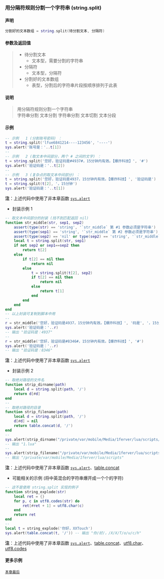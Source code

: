 ### 用分隔符规则分割一个字符串 (**string\.split**)


#### 声明
```lua
分割好的文本数组 = string.split(待分割文本, 分隔符)
```


#### 参数及返回值
> - 待分割文本
>   - 文本型，需要分割的字符串
> - 分隔符
>   - 文本型，分隔符
> - 分割好的文本数组
>   - 表型，分割后的字符串片段按顺序排列于此表


#### 说明
> 用分隔符规则分割一个字符串  
> 字符串分割 文本分割 字符串分割 文本切割 文本分段  


#### 示例  
```lua
-- 示例   1 (分割账号密码) ：
t = string.split('lfue6841214----123456', '----')
sys.alert('账号是：'..t[1])
--
-- 示例   2 (取文本中间部分，两个 # 之间的文字) ：
t = string.split('您好，验证码是#4937#，15分钟内有效。【爆炸科技】', '#')
sys.alert('验证码是：'..t[2])
--
-- 示例   3 (复杂点的取文本中间部分) ：
t = string.split('您好，验证码是4937，15分钟内有效。【爆炸科技】', '验证码是')
t = string.split(t[2], '，15分钟')
sys.alert('验证码是：'..t[1])
```
**注**：上述代码中使用了非本章函数 [`sys.alert`](/Handbook/sys/sys.alert.md)  


- 封装示例 1  
```lua
-- 取文本中间部分的封装 (找不到匹配返回 nil) 
function str_middle(str, sep1, sep2)
    assert(type(str) == 'string', '`str_middle` 第 #1 参数必须是字符串')
    assert(type(sep1) == 'string', '`str_middle` 第 #2 参数必须是字符串')
    assert(type(sep2) == 'nil' or type(sep2) == 'string', '`str_middle` 第 #3 参数可选，但必须是字符串')
    local t = string.split(str, sep1)
    if not sep2 or sep1==sep2 then
        return t[2]
    else
        if t[2] == nil then
            return nil
        else
            t = string.split(t[2], sep2)
            if t[2] == nil then
                return nil
            else
                return t[1]
            end
        end
    end
end
-- 以上封装可复制到脚本中用
--
r = str_middle('您好，验证码是4937，15分钟内有效。【爆炸科技】', '码是', '，15分')
sys.alert('验证码是：'..r)
-- 输出 "验证码是：4937"
--
r = str_middle('您好，验证码是#8346#，15分钟内有效。【爆炸科技】', '#')
sys.alert('验证码是：'..r)
-- 输出 "验证码是：8346"
```
**注**：上述代码中使用了非本章函数 [`sys.alert`](/Handbook/sys/sys.alert.md)  


- 封装示例 2  
```lua
-- 取绝对路径的文件名
function strip_dirname(path)
	local d = string.split(path, '/')
	return d[#d]
end
--
-- 取绝对路径的目录
function strip_filename(path)
	local d = string.split(path, '/')
	d[#d] = nil
	return table.concat(d, '/')
end
--
sys.alert(strip_dirname("/private/var/mobile/Media/1ferver/lua/scripts/1.lua"))
-- 输出 "1.lua"
--
sys.alert(strip_filename("/private/var/mobile/Media/1ferver/lua/scripts/1.lua"))
-- 输出 "/private/var/mobile/Media/1ferver/lua/scripts"
```
**注**：上述代码中使用了非本章函数 [`sys.alert`](/Handbook/sys/sys.alert.md)、[table.concat](http://cloudwu.github.io/lua53doc/manual.html#pdf-table.concat)



- 可能相关的示例 (将中英混合的字符串爆开成一个个的字符)  
```lua
-- 这不是使用 string.split 实现的例子
function string_explode(str)
	local ret = {}
	for p, c in utf8.codes(str) do
		ret[#ret + 1] = utf8.char(c)
	end
	return ret
end
--
local t = string_explode('你好，XXTouch')
sys.alert(table.concat(t, '/')) -- 输出 "你/好/，/X/X/T/o/u/c/h"
```
**注**：上述代码中使用了非本章函数 [`sys.alert`](/Handbook/sys/sys.alert.md)、[table.concat](http://cloudwu.github.io/lua53doc/manual.html#pdf-table.concat)、[utf8.char](http://cloudwu.github.io/lua53doc/manual.html#pdf-utf8.char)、[utf8.codes](http://cloudwu.github.io/lua53doc/manual.html#pdf-utf8.codes)  


#### 更多示例  
[`本章最后`](/Handbook/ext-string/samples.md)  

